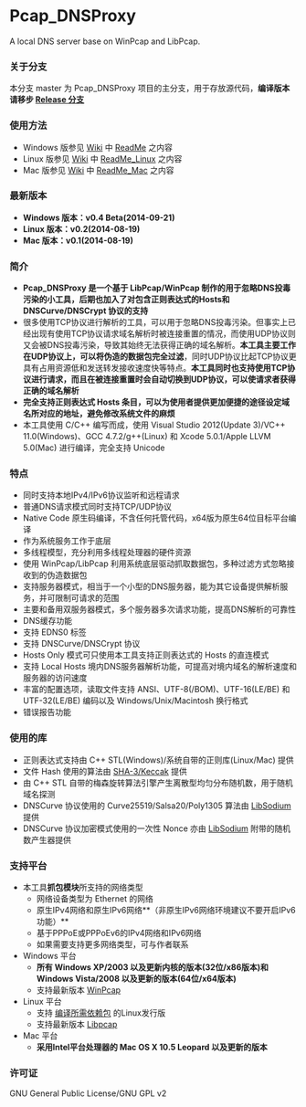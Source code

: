 ﻿Pcap_DNSProxy
=====
A local DNS server base on WinPcap and LibPcap. 

### 关于分支
本分支 master 为 Pcap_DNSProxy 项目的主分支，用于存放源代码，**编译版本请移步 [Release 分支](https://github.com/chengr28/Pcap_DNSProxy/tree/Release)**

### 使用方法
* Windows 版参见 [Wiki](https://github.com/chengr28/Pcap_DNSProxy/wiki) 中 [ReadMe](https://github.com/chengr28/Pcap_DNSProxy/wiki/ReadMe) 之内容
* Linux 版参见 [Wiki](https://github.com/chengr28/Pcap_DNSProxy/wiki) 中 [ReadMe_Linux](https://github.com/chengr28/Pcap_DNSProxy/wiki/ReadMe_Linux) 之内容
* Mac 版参见 [Wiki](https://github.com/chengr28/Pcap_DNSProxy/wiki) 中 [ReadMe_Mac](https://github.com/chengr28/Pcap_DNSProxy/wiki/ReadMe_Mac) 之内容

### 最新版本
* **Windows 版本：v0.4 Beta(2014-09-21)**
* **Linux 版本：v0.2(2014-08-19)**
* **Mac 版本：v0.1(2014-08-19)**

### 简介
* **Pcap_DNSProxy 是一个基于 LibPcap/WinPcap 制作的用于忽略DNS投毒污染的小工具，后期也加入了对包含正则表达式的Hosts和 DNSCurve/DNSCrypt 协议的支持**<br />
* 很多使用TCP协议进行解析的工具，可以用于忽略DNS投毒污染。但事实上已经出现有使用TCP协议请求域名解析时被连接重置的情况，而使用UDP协议则又会被DNS投毒污染，导致其始终无法获得正确的域名解析。**本工具主要工作在UDP协议上，可以将伪造的数据包完全过滤**，同时UDP协议比起TCP协议更具有占用资源低和发送转发接收速度快等特点。**本工具同时也支持使用TCP协议进行请求，而且在被连接重置时会自动切换到UDP协议，可以使请求者获得正确的域名解析**<br />
* **完全支持正则表达式 Hosts 条目，可以为使用者提供更加便捷的途径设定域名所对应的地址，避免修改系统文件的麻烦**<br />
* 本工具使用 C/C++ 编写而成，使用 Visual Studio 2012(Update 3)/VC++ 11.0(Windows)、GCC 4.7.2/g++(Linux) 和 Xcode 5.0.1/Apple LLVM 5.0(Mac) 进行编译，完全支持 Unicode

### 特点
* 同时支持本地IPv4/IPv6协议监听和远程请求
* 普通DNS请求模式同时支持TCP/UDP协议
* Native Code 原生码编译，不含任何托管代码，x64版为原生64位目标平台编译
* 作为系统服务工作于底层
* 多线程模型，充分利用多线程处理器的硬件资源
* 使用 WinPcap/LibPcap 利用系统底层驱动抓取数据包，多种过滤方式忽略接收到的伪造数据包
* 支持服务器模式，相当于一个小型的DNS服务器，能为其它设备提供解析服务，并可限制可请求的范围
* 主要和备用双服务器模式，多个服务器多次请求功能，提高DNS解析的可靠性
* DNS缓存功能
* 支持 EDNS0 标签
* 支持 DNSCurve/DNSCrypt 协议
* Hosts Only 模式可只使用本工具支持正则表达式的 Hosts 的直连模式
* 支持 Local Hosts 境内DNS服务器解析功能，可提高对境内域名的解析速度和服务器的访问速度
* 丰富的配置选项，读取文件支持 ANSI、UTF-8(/BOM)、UTF-16(LE/BE) 和 UTF-32(LE/BE) 编码以及 Windows/Unix/Macintosh 换行格式
* 错误报告功能

### 使用的库
* 正则表达式支持由 C++ STL(Windows)/系统自带的正则库(Linux/Mac) 提供
* 文件 Hash 使用的算法由 [SHA-3/Keccak](http://keccak.noekeon.org) 提供
* 由 C++ STL 自带的梅森旋转算法引擎产生离散型均匀分布随机数，用于随机域名探测
* DNSCurve 协议使用的 Curve25519/Salsa20/Poly1305 算法由 [LibSodium](https://github.com/jedisct1/libsodium) 提供
* DNSCurve 协议加密模式使用的一次性 Nonce 亦由 [LibSodium](https://github.com/jedisct1/libsodium) 附带的随机数产生器提供

### 支持平台
* 本工具**抓包模块**所支持的网络类型
  * 网络设备类型为 Ethernet 的网络
  * 原生IPv4网络和原生IPv6网络**（非原生IPv6网络环境建议不要开启IPv6功能）**
  * 基于PPPoE或PPPoEv6的IPv4网络和IPv6网络
  * 如果需要支持更多网络类型，可与作者联系
* Windows 平台
    * **所有 Windows XP/2003 以及更新内核的版本(32位/x86版本)和 Windows Vista/2008 以及更新的版本(64位/x64版本)**
    * 支持最新版本 [WinPcap](http://www.winpcap.org/install/default.htm)
* Linux 平台
    * 支持 [编译所需依赖包](https://github.com/chengr28/Pcap_DNSProxy/wiki/ReadMe_Linux) 的Linux发行版
    * 支持最新版本 [Libpcap](http://www.tcpdump.org)
* Mac 平台
    * **采用Intel平台处理器的 Mac OS X 10.5 Leopard 以及更新的版本**

### 许可证
GNU General Public License/GNU GPL v2
